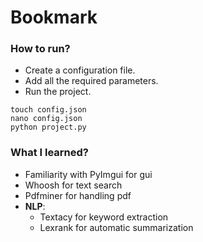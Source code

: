 # Bookmark

### How to run?
- Create a configuration file.
- Add all the required parameters.
- Run the project.
```
touch config.json
nano config.json
python project.py
```

### What I learned?
- Familiarity with PyImgui for gui
- Whoosh for text search
- Pdfminer for handling pdf
- **NLP**:
    - Textacy for keyword extraction
    - Lexrank for automatic summarization
